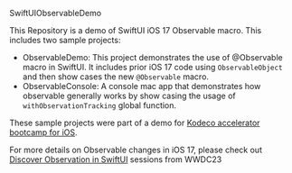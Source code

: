 SwiftUIObservableDemo

This Repository is a demo of SwiftUI iOS 17 Observable macro. This includes two sample projects:

- ObservableDemo: This project demonstrates the use of @Observable macro in SwiftUI. It includes prior iOS 17 code using `ObservableObject` and then show cases the new `@Observable` macro.
- ObservableConsole: A console mac app that demonstrates how observable generally works by show casing the usage of `withObservationTracking` global function.

These sample projects were part of a demo for [Kodeco accelerator bootcamp for iOS](https://bootcamp.kodeco.com).

For more details on Observable changes in iOS 17, please check out [Discover Observation in SwiftUI](https://developer.apple.com/videos/play/wwdc2023/10149/) sessions from WWDC23
